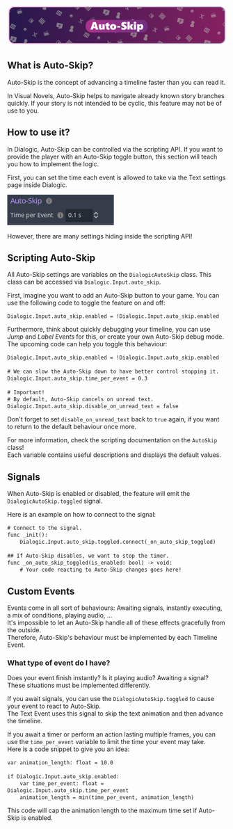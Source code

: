 ![header_getting_started](/media/headers/autoskip.png)

## What is Auto-Skip?

Auto-Skip is the concept of advancing a timeline faster than you can read it.

In Visual Novels, Auto-Skip helps to navigate already known story branches quickly.
If your story is not intended to be cyclic, this feature may not be of use to you.

## How to use it?

In Dialogic, Auto-Skip can be controlled via the scripting API. If you want to provide the player with an Auto-Skip toggle button, this section will teach you how to implement the logic.

First, you can set the time each event is allowed to take via the Text settings page inside Dialogic.

![header_saving_loading](/media/auto_skip_settings.png)

However, there are many settings hiding inside the scripting API!

## Scripting Auto-Skip

All Auto-Skip settings are variables on the `DialogicAutoSkip` class.
This class can be accessed via `Dialogic.Input.auto_skip`.

First, imagine you want to add an Auto-Skip button to your game. You can use the following code to toggle the feature on and off:

```gdscript
Dialogic.Input.auto_skip.enabled = !Dialogic.Input.auto_skip.enabled
```

Furthermore, think about quickly debugging your timeline, you can use *Jump* and *Label Events* for this, or create your own Auto-Skip debug mode.\
The upcoming code can help you toggle this behaviour:

```gdscript
Dialogic.Input.auto_skip.enabled = !Dialogic.Input.auto_skip.enabled

# We can slow the Auto-Skip down to have better control stopping it.
Dialogic.Input.auto_skip.time_per_event = 0.3

# Important!
# By default, Auto-Skip cancels on unread text.
Dialogic.Input.auto_skip.disable_on_unread_text = false
```

Don't forget to set `disable_on_unread_text` back to `true` again, if you want to return to the default behaviour once more.

For more information, check the scripting documentation on the `AutoSkip` class!\
Each variable contains useful descriptions and displays the default values.

## Signals

When Auto-Skip is enabled or disabled, the feature will emit the
`DialogicAutoSkip.toggled` signal.

Here is an example on how to connect to the signal:

```gdscript
# Connect to the signal.
func _init():
    Dialogic.Input.auto_skip.toggled.connect(_on_auto_skip_toggled)

## If Auto-Skip disables, we want to stop the timer.
func _on_auto_skip_toggled(is_enabled: bool) -> void:
    # Your code reacting to Auto-Skip changes goes here!
```

## Custom Events

Events come in all sort of behaviours: Awaiting signals, instantly executing, a mix of conditions, playing audio, …\
It's impossible to let an Auto-Skip handle all of these effects gracefully from the outside.\
Therefore, Auto-Skip's behaviour must be implemented by each Timeline Event.

### What type of event do I have?

Does your event finish instantly? Is it playing audio? Awaiting a signal?\
These situations must be implemented differently.

If you await signals, you can use the `DialogicAutoSkip.toggled` to cause your event to react to Auto-Skip.\
The Text Event uses this signal to skip the text animation and then advance the timeline.

If you await a timer or perform an action lasting multiple frames, you can use the `time_per_event` variable to limit the time your event may take.\
Here is a code snippet to give you an idea:

```gdscript
var animation_length: float = 10.0

if Dialogic.Input.auto_skip.enabled:
    var time_per_event: float = Dialogic.Input.auto_skip.time_per_event
    animation_length = min(time_per_event, animation_length)
```

This code will cap the animation length to the maximum time set if Auto-Skip is enabled.

